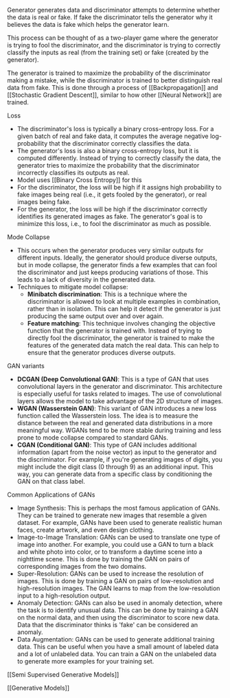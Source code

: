 Generator generates data and discriminator attempts to determine whether the data is real or fake. If fake the discriminator tells the generator why it believes the data is fake which helps the generator learn.

This process can be thought of as a two-player game where the generator is trying to fool the discriminator, and the discriminator is trying to correctly classify the inputs as real (from the training set) or fake (created by the generator).

The generator is trained to maximize the probability of the discriminator making a mistake, while the discriminator is trained to better distinguish real data from fake. This is done through a process of [[Backpropagation]] and [[Stochastic Gradient Descent]], similar to how other [[Neural Network]] are trained.

Loss
- The discriminator's loss is typically a binary cross-entropy loss. For a given batch of real and fake data, it computes the average negative log-probability that the discriminator correctly classifies the data.
- The generator's loss is also a binary cross-entropy loss, but it is computed differently. Instead of trying to correctly classify the data, the generator tries to maximize the probability that the discriminator incorrectly classifies its outputs as real.
- Model uses [[Binary Cross Entropy]] for this
- For the discriminator, the loss will be high if it assigns high probability to fake images being real (i.e., it gets fooled by the generator), or real images being fake.
- For the generator, the loss will be high if the discriminator correctly identifies its generated images as fake. The generator's goal is to minimize this loss, i.e., to fool the discriminator as much as possible.

Mode Collapse
- This occurs when the generator produces very similar outputs for different inputs. Ideally, the generator should produce diverse outputs, but in mode collapse, the generator finds a few examples that can fool the discriminator and just keeps producing variations of those. This leads to a lack of diversity in the generated data.
- Techniques to mitigate model collapse:
	- **Minibatch discrimination**: This is a technique where the discriminator is allowed to look at multiple examples in combination, rather than in isolation. This can help it detect if the generator is just producing the same output over and over again.
	- **Feature matching**: This technique involves changing the objective function that the generator is trained with. Instead of trying to directly fool the discriminator, the generator is trained to make the features of the generated data match the real data. This can help to ensure that the generator produces diverse outputs.

GAN variants
- **DCGAN (Deep Convolutional GAN)**: This is a type of GAN that uses convolutional layers in the generator and discriminator. This architecture is especially useful for tasks related to images. The use of convolutional layers allows the model to take advantage of the 2D structure of images.
- **WGAN (Wasserstein GAN)**: This variant of GAN introduces a new loss function called the Wasserstein loss. The idea is to measure the distance between the real and generated data distributions in a more meaningful way. WGANs tend to be more stable during training and less prone to mode collapse compared to standard GANs.
- **CGAN (Conditional GAN)**: This type of GAN includes additional information (apart from the noise vector) as input to the generator and the discriminator. For example, if you're generating images of digits, you might include the digit class (0 through 9) as an additional input. This way, you can generate data from a specific class by conditioning the GAN on that class label.

Common Applications of GANs
- Image Synthesis: This is perhaps the most famous application of GANs. They can be trained to generate new images that resemble a given dataset. For example, GANs have been used to generate realistic human faces, create artwork, and even design clothing.
- Image-to-Image Translation: GANs can be used to translate one type of image into another. For example, you could use a GAN to turn a black and white photo into color, or to transform a daytime scene into a nighttime scene. This is done by training the GAN on pairs of corresponding images from the two domains.
- Super-Resolution: GANs can be used to increase the resolution of images. This is done by training a GAN on pairs of low-resolution and high-resolution images. The GAN learns to map from the low-resolution input to a high-resolution output.
- Anomaly Detection: GANs can also be used in anomaly detection, where the task is to identify unusual data. This can be done by training a GAN on the normal data, and then using the discriminator to score new data. Data that the discriminator thinks is 'fake' can be considered an anomaly.
- Data Augmentation: GANs can be used to generate additional training data. This can be useful when you have a small amount of labeled data and a lot of unlabeled data. You can train a GAN on the unlabeled data to generate more examples for your training set.

[[Semi Supervised Generative Models]]

[[Generative Models]]
